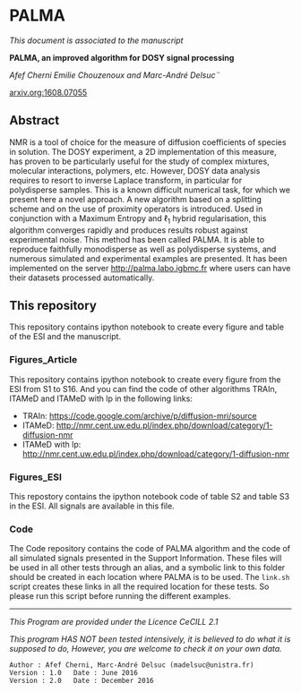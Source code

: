 # PALMA




*This document is associated to the manuscript*

**PALMA, an improved algorithm for DOSY signal processing**

*Afef Cherni Emilie Chouzenoux and Marc-André Delsuc¨*

[arxiv.org:1608.07055](https://arxiv.org/abs/1608.07055)

## Abstract
NMR is a tool of choice for the measure of diffusion coefficients of species in solution.
The DOSY experiment, a 2D implementation of this measure, has proven to be particularly useful for the study of complex mixtures, molecular interactions, polymers, etc.
However, DOSY data analysis requires to resort to inverse Laplace transform, in particular for polydisperse samples.
This is a known difficult numerical task, for which we present here a novel approach.
A new algorithm based on a splitting scheme and on the use of proximity operators is introduced.
Used in conjunction with a Maximum Entropy and $\ell_1$  hybrid regularisation, this algorithm converges rapidly and produces results robust against experimental noise.
This method has been called PALMA.
It is able to reproduce faithfully monodisperse as well as polydisperse systems, and numerous simulated and experimental examples are presented.
It has been implemented on the server http://palma.labo.igbmc.fr where users can have their datasets processed automatically.

## This repository
This repository contains ipython notebook to create every figure and table of the ESI and the manuscript.


### Figures_Article
This repository contains ipython notebook to create every figure from the ESI from S1 to S16.
And you can find the code of other algorithms TRAIn, ITAMeD and ITAMeD with lp in the following links:

- TRAIn:  https://code.google.com/archive/p/diffusion-mri/source
- ITAMeD: http://nmr.cent.uw.edu.pl/index.php/download/category/1-diffusion-nmr 
- ITAMeD with lp: http://nmr.cent.uw.edu.pl/index.php/download/category/1-diffusion-nmr

### Figures_ESI
This repostory contains the ipython notebook code of table S2 and table S3 in the ESI.
All signals are available in this file.

### Code
The Code repository contains the code of PALMA algorithm and the code of all simulated signals presented in the Support Information.
These files will be used in all other tests through an alias, and a symbolic link to this folder should be created in each location where PALMA is to be used.
The `link.sh` script creates these links in all the required location for these tests.
So please run this script before running the different examples.


---
*This Program are provided under the Licence CeCILL 2.1*

*This program HAS NOT been tested intensively, it is believed to do what it is supposed to do, However, you are welcome to check it on your own data.*

    Author : Afef Cherni, Marc-André Delsuc (madelsuc@unistra.fr)
    Version : 1.0   Date : June 2016
    Version : 2.0   Date : December 2016
